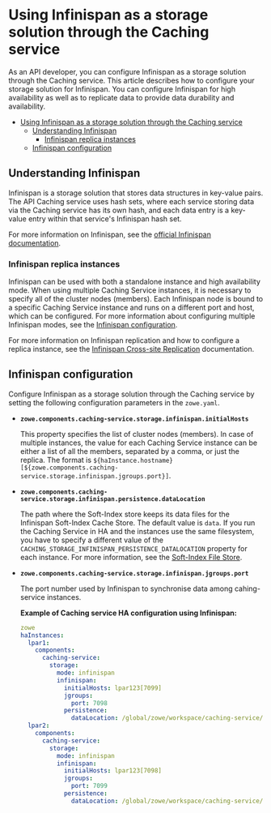 # Using Infinispan as a storage solution through the Caching service

As an API developer, you can configure Infinispan as a storage solution through the Caching service. This article describes how to configure your storage solution for Infinispan.
You can configure Infinispan for high availability as well as to replicate data to provide data durability and availability.

- [Using Infinispan as a storage solution through the Caching service](#using-infinispan-as-a-storage-solution-through-the-caching-service)
  - [Understanding Infinispan](#understanding-infinispan)
    - [Infinispan replica instances](#infinispan-replica-instances)
  - [Infinispan configuration](#infinispan-configuration)

## Understanding Infinispan

Infinispan is a storage solution that stores data structures in key-value pairs. The API Caching service uses hash sets, where each
service storing data via the Caching service has its own hash, and each data entry is a key-value entry within that service's Infinispan hash set.

For more information on Infinispan, see the [official Infinispan documentation](https://infinispan.org/documentation/).

### Infinispan replica instances

Infinispan can be used with both a standalone instance and high availability mode. When using multiple Caching Service instances, 
it is necessary to specify all of the cluster nodes (members). Each Infinispan node is bound to a specific Caching Service instance and runs on a different port and host, which can be configured. For more information about configuring multiple Infinispan modes, see the [Infinispan configuration](#infinispan-configuration). 

For more information on Infinispan replication and how to configure a replica instance, see the [Infinispan Cross-site Replication](https://infinispan.org/docs/stable/titles/xsite/xsite.html) documentation.

## Infinispan configuration

Configure Infinispan as a storage solution through the Caching service by setting the following configuration parameters in the `zowe.yaml`.
 
* **`zowe.components.caching-service.storage.infinispan.initialHosts`**

  This property specifies the list of cluster nodes (members). In case of multiple instances, the value for each Caching Service instance can be 
  either a list of all the members, separated by a comma, or just the replica. The format is `${haInstance.hostname}[${zowe.components.caching-service.storage.infinispan.jgroups.port}]`.

* **`zowe.components.caching-service.storage.infinispan.persistence.dataLocation`**

  The path where the Soft-Index store keeps its data files for the Infinispan Soft-Index Cache Store. 
  The default value is `data`. If you run the Caching Service in HA and the instances use the same filesystem, you have to specify a different value of the `CACHING_STORAGE_INFINISPAN_PERSISTENCE_DATALOCATION` property for each instance. For more information, see the [Soft-Index File Store](https://infinispan.org/blog/2014/10/31/soft-index-file-store).


* **`zowe.components.caching-service.storage.infinispan.jgroups.port`**

  The port number used by Infinispan to synchronise data among cahing-service instances.


  **Example of Caching service HA configuration using Infinispan:**

  ```yaml
  zowe
  haInstances:
    lpar1:
      components:
        caching-service:
          storage:
            mode: infinispan
            infinispan: 
              initialHosts: lpar123[7099]
              jgroups:
                port: 7098
              persistence:
                dataLocation: /global/zowe/workspace/caching-service/data01
    lpar2:
      components:
        caching-service:
          storage:
            mode: infinispan
            infinispan: 
              initialHosts: lpar123[7098]
              jgroups:
                port: 7099
              persistence:
                dataLocation: /global/zowe/workspace/caching-service/data02
  ```